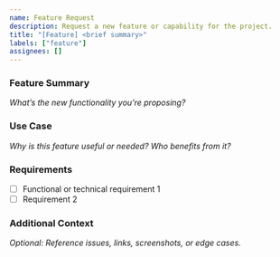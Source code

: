 ```yaml
---
name: Feature Request
description: Request a new feature or capability for the project.
title: "[Feature] <brief summary>"
labels: ["feature"]
assignees: []
---
```


### Feature Summary

_What’s the new functionality you’re proposing?_

### Use Case

_Why is this feature useful or needed? Who benefits from it?_

### Requirements

- [ ] Functional or technical requirement 1
- [ ] Requirement 2

### Additional Context

_Optional: Reference issues, links, screenshots, or edge cases._
